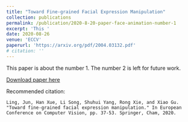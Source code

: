 ```yaml
---
title: "Toward Fine-grained Facial Expression Manipulation"
collection: publications
permalink: /publication/2020-8-20-paper-face-animation-number-1
excerpt: 'This '
date: 2020-08-26
venue: 'ECCV'
paperurl: 'https://arxiv.org/pdf/2004.03132.pdf'
# citation: ''
---
```

This paper is about the number 1. The number 2 is left for future work.

[Download paper here](http://academicpages.github.io/files/paper1.pdf)

Recommended citation: 
```shell
Ling, Jun, Han Xue, Li Song, Shuhui Yang, Rong Xie, and Xiao Gu. "Toward fine-grained facial expression manipulation." In European Conference on Computer Vision, pp. 37-53. Springer, Cham, 2020.
```